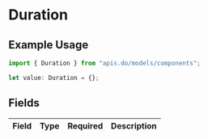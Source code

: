# Duration

## Example Usage

```typescript
import { Duration } from "apis.do/models/components";

let value: Duration = {};
```

## Fields

| Field       | Type        | Required    | Description |
| ----------- | ----------- | ----------- | ----------- |